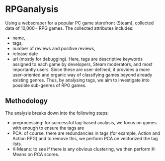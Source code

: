 # RPGanalysis
Using a webscraper for a popular PC game storefront (Steam), collected data of 10,000+ RPG games. The collected attributes includes:
- name,
- tags,
- number of reviews and positive reviews,
- release date
- url (mostly for debugging).
Here, tags are descriptive keywords assigned to each game by developers, Steam moderators, and most importantly users. Since these are user-defined, it provides a more user-oriented and organic way of classifying games beyond already existing genres. Thus, by analysing tags, we aim to investigate into possible sub-genres of RPG games.

## Methodology
The analysis breaks down into the following steps:
- preprocessing: for successful tag-based analysis, we focus on games with enough  to ensure the tags are 
- PCA: of course, there are redundancies in tags (for example, Action and Action RPG) and to remove this, we perform PCA on vectorized the tag lists.
- K-Means: to see if there is any obvious clustering, we then perform K-Means on PCA scores.
